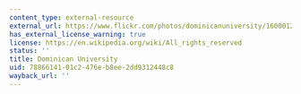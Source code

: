 ```yaml
---
content_type: external-resource
external_url: https://www.flickr.com/photos/dominicanuniversity/16000124995/in/album-72157649720011855/
has_external_license_warning: true
license: https://en.wikipedia.org/wiki/All_rights_reserved
status: ''
title: Dominican University
uid: 78866141-01c2-476e-b8ee-2dd9312448c8
wayback_url: ''
---
```

